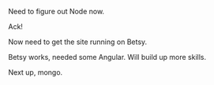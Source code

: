 Need to figure out Node now.

Ack!

Now need to get the site running on Betsy.

Betsy works, needed some Angular. Will build up more skills.

Next up, mongo.
